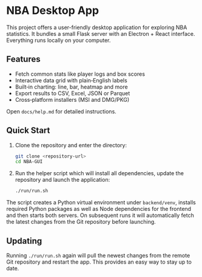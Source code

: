 # NBA Desktop App

This project offers a user-friendly desktop application for exploring NBA statistics. It bundles a small Flask server with an Electron + React interface. Everything runs locally on your computer.

## Features
- Fetch common stats like player logs and box scores
- Interactive data grid with plain‑English labels
- Built‑in charting: line, bar, heatmap and more
- Export results to CSV, Excel, JSON or Parquet
- Cross‑platform installers (MSI and DMG/PKG)

Open `docs/help.md` for detailed instructions.

## Quick Start

1. Clone the repository and enter the directory:

   ```bash
   git clone <repository-url>
   cd NBA-GUI
   ```

2. Run the helper script which will install all dependencies, update the
   repository and launch the application:

   ```bash
   ./run/run.sh
   ```

The script creates a Python virtual environment under `backend/venv`, installs
required Python packages as well as Node dependencies for the frontend and then
starts both servers. On subsequent runs it will automatically fetch the latest
changes from the Git repository before launching.

## Updating

Running `./run/run.sh` again will pull the newest changes from the remote Git
repository and restart the app. This provides an easy way to stay up to date.
